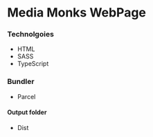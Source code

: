 # Media Monks WebPage

### Technolgoies
- HTML
- SASS
- TypeScript

### Bundler
- Parcel

#### Output folder
- Dist
